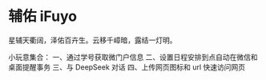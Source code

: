 # 辅佑 iFuyo
星辅天衢阔，泽佑百卉生。云移千嶂暗，露结一灯明。

小玩意集合：
一、通过学号获取微门户信息
二、设置日程安排到点自动在微信和桌面提醒事务
三、与 DeepSeek 对话
四、上传网页图标和 url 快速访问网页
